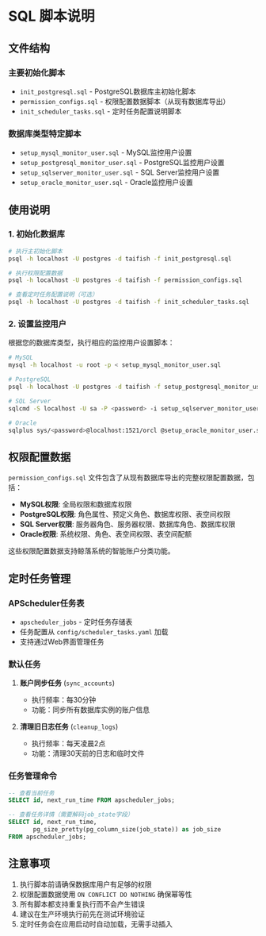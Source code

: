 # SQL 脚本说明

## 文件结构

### 主要初始化脚本
- `init_postgresql.sql` - PostgreSQL数据库主初始化脚本
- `permission_configs.sql` - 权限配置数据脚本（从现有数据库导出）
- `init_scheduler_tasks.sql` - 定时任务配置说明脚本

### 数据库类型特定脚本
- `setup_mysql_monitor_user.sql` - MySQL监控用户设置
- `setup_postgresql_monitor_user.sql` - PostgreSQL监控用户设置
- `setup_sqlserver_monitor_user.sql` - SQL Server监控用户设置
- `setup_oracle_monitor_user.sql` - Oracle监控用户设置

## 使用说明

### 1. 初始化数据库
```bash
# 执行主初始化脚本
psql -h localhost -U postgres -d taifish -f init_postgresql.sql

# 执行权限配置数据
psql -h localhost -U postgres -d taifish -f permission_configs.sql

# 查看定时任务配置说明（可选）
psql -h localhost -U postgres -d taifish -f init_scheduler_tasks.sql
```

### 2. 设置监控用户
根据您的数据库类型，执行相应的监控用户设置脚本：

```bash
# MySQL
mysql -h localhost -u root -p < setup_mysql_monitor_user.sql

# PostgreSQL
psql -h localhost -U postgres -d taifish -f setup_postgresql_monitor_user.sql

# SQL Server
sqlcmd -S localhost -U sa -P <password> -i setup_sqlserver_monitor_user.sql

# Oracle
sqlplus sys/<password>@localhost:1521/orcl @setup_oracle_monitor_user.sql
```

## 权限配置数据

`permission_configs.sql` 文件包含了从现有数据库导出的完整权限配置数据，包括：

- **MySQL权限**: 全局权限和数据库权限
- **PostgreSQL权限**: 角色属性、预定义角色、数据库权限、表空间权限
- **SQL Server权限**: 服务器角色、服务器权限、数据库角色、数据库权限
- **Oracle权限**: 系统权限、角色、表空间权限、表空间配额

这些权限配置数据支持鲸落系统的智能账户分类功能。

## 定时任务管理

### APScheduler任务表
- `apscheduler_jobs` - 定时任务存储表
- 任务配置从 `config/scheduler_tasks.yaml` 加载
- 支持通过Web界面管理任务

### 默认任务
1. **账户同步任务** (`sync_accounts`)
   - 执行频率：每30分钟
   - 功能：同步所有数据库实例的账户信息

2. **清理旧日志任务** (`cleanup_logs`)
   - 执行频率：每天凌晨2点
   - 功能：清理30天前的日志和临时文件

### 任务管理命令
```sql
-- 查看当前任务
SELECT id, next_run_time FROM apscheduler_jobs;

-- 查看任务详情（需要解码job_state字段）
SELECT id, next_run_time, 
       pg_size_pretty(pg_column_size(job_state)) as job_size
FROM apscheduler_jobs;
```

## 注意事项

1. 执行脚本前请确保数据库用户有足够的权限
2. 权限配置数据使用 `ON CONFLICT DO NOTHING` 确保幂等性
3. 所有脚本都支持重复执行而不会产生错误
4. 建议在生产环境执行前先在测试环境验证
5. 定时任务会在应用启动时自动加载，无需手动插入